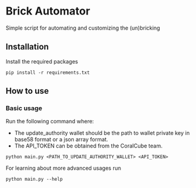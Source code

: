 # Brick Automator

Simple script for automating and customizing the (un)bricking

## Installation

Install the required packages

```
pip install -r requirements.txt
```

## How to use

### Basic usage

Run the following command where:
* The update_authority wallet should be the path to wallet private key in base58 format or
a json array format.
* The API_TOKEN can be obtained from the CoralCube team.

```
python main.py <PATH_TO_UPDATE_AUTHORITY_WALLET> <API_TOKEN>
```

For learning about more advanced usages run

```
python main.py --help
```
